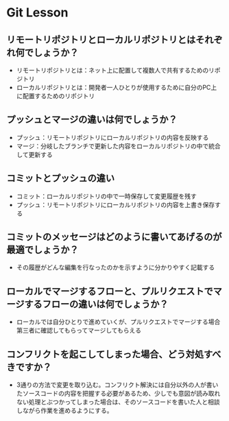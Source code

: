 # Git Lesson

## リモートリポジトリとローカルリポジトリとはそれぞれ何でしょうか？
- リモートリポジトリとは：ネット上に配置して複数人で共有するためのリポジトリ
- ローカルリポジトリとは：開発者一人ひとりが使用するために自分のPC上に配置するためのリポジトリ


## プッシュとマージの違いは何でしょうか？
- プッシュ：リモートリポジトリにローカルリポジトリの内容を反映する
- マージ：分岐したブランチで更新した内容をローカルリポジトリの中で統合して更新する


## コミットとプッシュの違い
- コミット：ローカルリポジトリの中で一時保存して変更履歴を残す
- プッシュ：リモートリポジトリにローカルリポジトリの内容を上書き保存する


## コミットのメッセージはどのように書いてあげるのが最適でしょうか？
- その履歴がどんな編集を行なったのかを示すように分かりやすく記載する


## ローカルでマージするフローと、プルリクエストでマージするフローの違いは何でしょうか？
- ローカルでは自分ひとりで進めていくが、プルリクエストでマージする場合第三者に確認してもらってマージしてもらえる


## コンフリクトを起こしてしまった場合、どう対処すべきですか？
- 3通りの方法で変更を取り込む。コンフリクト解決には自分以外の人が書いたソースコードの内容を把握する必要があるため、少しでも意図が読み取れない処理とぶつかってしまった場合は、そのソースコードを書いた人と相談しながら作業を進めるようにする。
